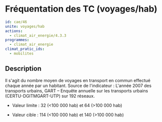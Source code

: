 # Fréquentation des TC (voyages/hab)
```yaml
id: cae/46
unite: voyages/hab
actions:
  - climat_air_energie/4.3.3
programmes:
  - climat_air_energie
climat_pratic_ids:
  - mobilites
```
## Description
Il s'agit du nombre moyen de voyages en transport en commun effectué chaque année par un habitant. Source de l'indicateur : L'année 2007 des transports urbains, GART – Enquête annuelle sur les transports urbains (CERTU-DGITMGART-UTP) sur 192 réseaux.

- Valeur limite : 32 (<100 000 hab) et 64 (>100 000 hab)

- Valeur cible : 114 (<100 000 hab) et 140 (>100 000 hab)




